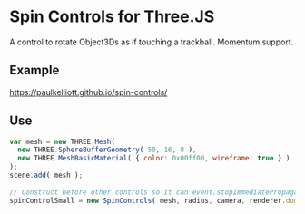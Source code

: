 # Spin Controls for Three.JS

A control to rotate Object3Ds as if touching a trackball.  Momentum support. 

## Example
https://paulkelliott.github.io/spin-controls/

## Use
```javascript
var mesh = new THREE.Mesh(
  new THREE.SphereBufferGeometry( 50, 16, 8 ),
  new THREE.MeshBasicMaterial( { color: 0x00ff00, wireframe: true } )
);
scene.add( mesh );
        
// Construct before other controls so it can event.stopImmediatePropagation()
spinControlSmall = new SpinControls( mesh, radius, camera, renderer.domElement );  
```